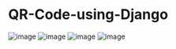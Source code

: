 # QR-Code-using-Django


![image](https://user-images.githubusercontent.com/61469396/219449003-babe0cc1-d645-44e5-83b1-1d2bea8fd421.png)
![image](https://user-images.githubusercontent.com/61469396/219449130-733f6e30-254a-4e86-9c2c-756df6dd10b4.png)
![image](https://user-images.githubusercontent.com/61469396/219449187-512ec059-1573-4654-8fb2-415be481036f.png)
![image](https://user-images.githubusercontent.com/61469396/219449251-d3035657-f992-45eb-9b9f-c84644394cac.png)
